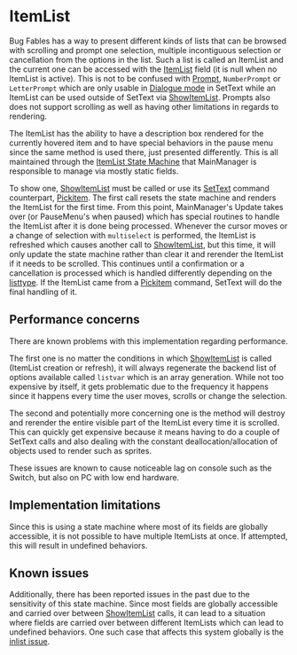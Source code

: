 # ItemList

Bug Fables has a way to present different kinds of lists that can be browsed with scrolling and prompt one selection, multiple incontiguous selection or cancellation from the options in the list. Such a list is called an ItemList and the current one can be accessed with the [ItemList](ItemList.md) field (it is null when no ItemList is active). This is not to be confused with [Prompt](../SetText/Commands/Individual%20commands/Prompt.md), `NumberPrompt` or `LetterPrompt` which are only usable in [Dialogue mode](../SetText/Dialogue%20mode.md) in SetText while an ItemList can be used outside of SetText 
via [ShowItemList](ShowItemList.md). Prompts also does not support scrolling as well as having other limitations in regards to rendering.

The ItemList has the ability to have a description box rendered for the currently hovered item and to have special behaviors in the pause menu since the same method is used there, just presented differently. This is all maintained through the [ItemList State Machine](ItemList%20State%20Machine.md) that MainManager is responsible to manage via mostly static fields.

To show one, [ShowItemList](ShowItemList.md) must be called or use its [SetText](../SetText/SetText.md) command counterpart, [Pickitem](../SetText/Commands/Individual%20commands/Pickitem.md). The first call resets the state machine and renders the ItemList for the first time. From this point, MainManager's Update takes over (or PauseMenu's when paused) which has special routines to handle the ItemList after it is done being processed. Whenever the cursor moves or a change of selection with `multiselect` is performed, the ItemList is refreshed which causes another call to [ShowItemList](ShowItemList.md), but this time, it will only update the state machine rather than clear it and rerender the ItemList if it needs to be scrolled. This continues until a confirmation or a cancellation is processed which is handled differently depending on the [listtype](listtype.md). If the ItemList came from a [Pickitem](../SetText/Commands/Individual%20commands/Pickitem.md) command, SetText will do the final handling of it.

## Performance concerns

There are known problems with this implementation regarding performance.

The first one is no matter the conditions in which [ShowItemList](ShowItemList.md) is called (ItemList creation or refresh), it will always regenerate the backend list of options available called `listvar` which is an array generation. While not too expensive by itself, it gets problematic due to the frequency it happens since it happens every time the user moves, scrolls or change the selection.

The second and potentially more concerning one is the method will destroy and rerender the entire visible part of the ItemList every time it is scrolled. This can quickly get expensive because it means having to do a couple of SetText calls and also dealing with the constant deallocation/allocation of objects used to render such as sprites.

These issues are known to cause noticeable lag on console such as the  Switch, but also on PC with low end hardware.

## Implementation limitations

Since this is using a state machine where most of its fields are globally accessible, it is not possible to have multiple ItemLists at once. If attempted, this will result in undefined behaviors.

## Known issues

Additionally, there has been reported issues in the past due to the sensitivity of this state machine. Since most fields are globally accessible and carried over between [ShowItemList](ShowItemList.md) calls, it can lead to a situation where fields are carried over between different ItemLists which can lead to undefined behaviors. One such case that affects this system globally is the [inlist issue](inlist%20issue.md).
